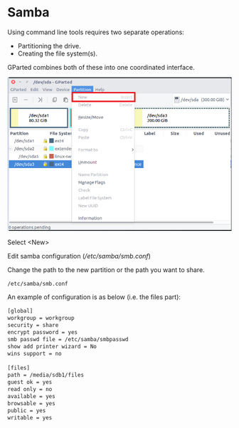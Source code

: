 # Samba

Using command line tools requires two separate operations:

* Partitioning the drive.
* Creating the file system\(s\).

GParted combines both of these into one coordinated interface.

![](../.gitbook/assets/image%20%2850%29.png)

Select &lt;New&gt;

Edit samba configuration \(_/etc/samba/smb.conf_\)

Change the path to the new partition or the path you want to share.

```text
/etc/samba/smb.conf
```

An example of configuration is as below \(i.e. the files part\):

```text
[global]  
workgroup = workgroup  
security = share  
encrypt password = yes  
smb passwd file = /etc/samba/smbpasswd  
show add printer wizard = No  
wins support = no

[files]  
path = /media/sdb1/files  
guest ok = yes  
read only = no  
available = yes  
browsable = yes  
public = yes  
writable = yes
```


